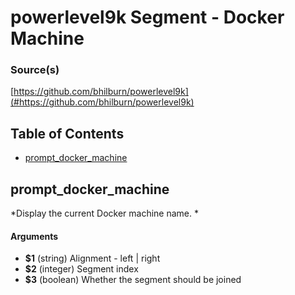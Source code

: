 # powerlevel9k Segment - Docker Machine


### Source(s)

[https://github.com/bhilburn/powerlevel9k](#https://github.com/bhilburn/powerlevel9k)


## Table of Contents

- [prompt_docker_machine](#prompt_docker_machine)

## prompt_docker_machine
*Display the current Docker machine name. *

#### Arguments

- **$1** (string) Alignment - left | right
- **$2** (integer) Segment index
- **$3** (boolean) Whether the segment should be joined


